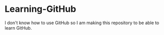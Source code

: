 # Learning-GitHub
I don't know how to use GitHub so I am making this repository to be able to learn GitHub.
